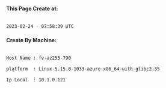 
   
#### This Page Create at:

```bash

2023-02-24 - 07:58:39 UTC

```

#### Create By Machine:

```bash

Host Name : fv-az255-790

platform  : Linux-5.15.0-1033-azure-x86_64-with-glibc2.35

Ip Local  : 10.1.0.121

```

